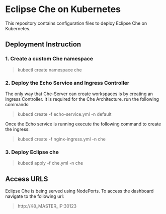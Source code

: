 # Eclipse Che on Kubernetes
This repository contains configuration files to deploy Eclipse Che on Kubernetes.

## Deployment Instruction

### 1. Create a custom Che namespace

> kubectl create namespace che

### 2. Deploy the Echo Service and Ingress Controller

The only way that Che-Server can create workspaces is by creating an Ingress Controller. It is required for the Che Architecture. run the following commands:

> kubectl create -f echo-service.yml -n default

Once the Echo service is running execute the following command to create the ingress:

> kubectl create -f nginx-ingress.yml -n che


### 3. Deploy Eclipse che

> kubectl apply -f che.yml -n che

## Access URLS

Eclipse Che is being served using NodePorts. To access the dashboard navigate to the following url:

> http://K8_MASTER_IP:30123
